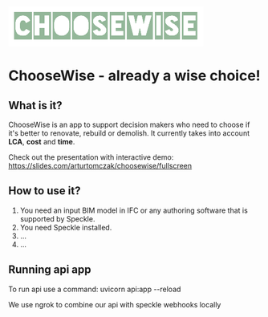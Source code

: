 ![test](https://github.com/sverremh/AEC23_ChooseWise/blob/main/Materials/Graphics/ChooseWise_logo_transparent.png)
# ChooseWise - already a wise choice!

## What is it?

ChooseWise is an app to support decision makers who need to choose if it's better to renovate, rebuild or demolish. It currently takes into account **LCA**, **cost** and **time**.  

Check out the presentation with interactive demo:
https://slides.com/arturtomczak/choosewise/fullscreen

## How to use it?

1. You need an input BIM model in IFC or any authoring software that is supported by Speckle.
2. You need Speckle installed.
2. ...
3. ...

## Running api app

To run api use a command:
uvicorn api:app --reload

We use ngrok to combine our api with speckle webhooks locally

